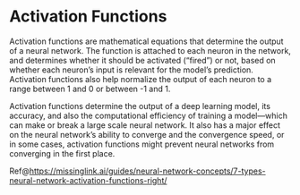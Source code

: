 # Activation Functions

Activation functions are mathematical equations that determine the output of a neural network. The function is attached to each neuron in the network, and determines whether it should be activated (“fired”) or not, based on whether each neuron’s input is relevant for the model’s prediction. Activation functions also help normalize the output of each neuron to a range between 1 and 0 or between -1 and 1.

Activation functions determine the output of a deep learning model, its accuracy, and also the computational efficiency of training a model—which can make or break a large scale neural network. It also has a major effect on the neural network’s ability to converge and the convergence speed, or in some cases, activation functions might prevent neural networks from converging in the first place.


Ref@https://missinglink.ai/guides/neural-network-concepts/7-types-neural-network-activation-functions-right/

